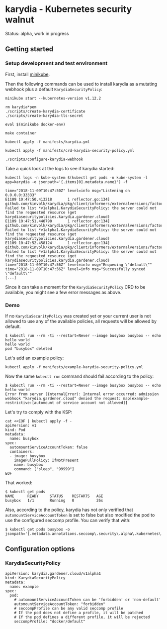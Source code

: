 # karydia - Kubernetes security walnut

Status: alpha, work in progress

## Getting started

### Setup development and test environment

First, install [minikube](https://kubernetes.io/docs/setup/minikube/).

Then the following commands can be used to install karydia as a mutating
webhook plus a default `KarydiaSecurityPolicy`:

```
minikube start --kubernetes-version v1.12.2

rm karydia*pem
./scripts/create-karydia-certificate
./scripts/create-karydia-tls-secret

eval $(minikube docker-env)

make container

kubectl apply -f manifests/karydia.yml

kubectl apply -f manifests/crd-karydia-security-policy.yml

./scripts/configure-karydia-webhook
```

Take a quick look at the logs to see if karydia started:

```
kubectl logs -n kube-system $(kubectl get pods -n kube-system -l app=karydia -o jsonpath='{.items[0].metadata.name}') -f

time="2018-11-09T10:47:50Z" level=info msg="Listening on 0.0.0.0:33333"
E1109 10:47:50.413218       1 reflector.go:134] github.com/kinvolk/karydia/pkg/client/informers/externalversions/factory.go:117: Failed to list *v1alpha1.KarydiaSecurityPolicy: the server could not find the requested resource (get karydiasecuritypolicies.karydia.gardener.cloud)
E1109 10:47:51.440790       1 reflector.go:134] github.com/kinvolk/karydia/pkg/client/informers/externalversions/factory.go:117: Failed to list *v1alpha1.KarydiaSecurityPolicy: the server could not find the requested resource (get karydiasecuritypolicies.karydia.gardener.cloud)
E1109 10:47:52.458124       1 reflector.go:134] github.com/kinvolk/karydia/pkg/client/informers/externalversions/factory.go:117: Failed to list *v1alpha1.KarydiaSecurityPolicy: the server could not find the requested resource (get karydiasecuritypolicies.karydia.gardener.cloud)
time="2018-11-09T10:47:56Z" level=info msg="Enqueuing \"default\""
time="2018-11-09T10:47:56Z" level=info msg="Successfully synced \"default\""
[...]
```

Since it can take a moment for the `KarydiaSecurityPolicy` CRD to be available,
you might see a few error messages as above.

### Demo

If no `KarydiaSecurityPolicy` was created yet or your current user is
not allowed to use any of the available policies, all requests will be
allowed by default.

```
$ kubectl run --rm -ti --restart=Never --image busybox busybox -- echo hello world
hello world
pod "busybox" deleted
```

Let's add an example policy:

```
kubectl apply -f manifests/example-karydia-security-policy.yml
```

Now the same `kubectl run` command should fail according to the policy:

```
$ kubectl run --rm -ti --restart=Never --image busybox busybox -- echo hello world
Error from server (InternalError): Internal error occurred: admission webhook "karydia.gardener.cloud" denied the request: map[example-restrictive:[automount of service account not allowed]]
```

Let's try to comply with the KSP:

```
cat <<EOF | kubectl apply -f -
apiVersion: v1
kind: Pod
metadata:
  name: busybox
spec:
  automountServiceAccountToken: false
  containers:
  - image: busybox
    imagePullPolicy: IfNotPresent
    name: busybox
    command: ["sleep", "99999"]
EOF
```

That worked:

```
$ kubectl get pods
NAME      READY     STATUS    RESTARTS   AGE
busybox   1/1       Running   0          26s
```

Also, according to the policy, karydia has not only verified
that `automountServiceAccountToken` is set to false but also modified the
pod to use the configured seccomp profile. You can verify that with:

```
$ kubectl get pods busybox -o jsonpath='{.metadata.annotations.seccomp\.security\.alpha\.kubernetes\.io/pod}'
```

## Configuration options

### KarydiaSecurityPolicy

```
apiVersion: karydia.gardener.cloud/v1alpha1
kind: KarydiaSecurityPolicy
metadata:
  name: example
spec:
  pod:
    # automountServiceAccountToken can be 'forbidden' or 'non-default'
    automountServiceAccountToken: "forbidden"
    # seccompProfile can be any valid seccomp profile
    # If the pod does not define a profile, it will be patched
    # If the pod defines a different profile, it will be rejected
    seccompProfile: "docker/default"
```
